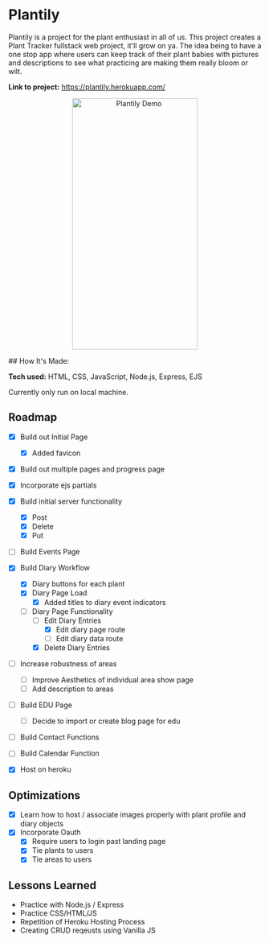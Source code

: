 # Plantily
Plantily is a project for the plant enthusiast in all of us. This project creates a Plant Tracker fullstack web project, it'll grow on ya. The idea being to have a one stop app where users can keep track of their plant babies with pictures and descriptions to see what practicing are making them really bloom or wilt. 

**Link to project:** https://plantily.herokuapp.com/

<p align="center">
<img align="center" src="/Media/plantilyintro.gif" alt="Plantily Demo" width="250" height="500" />
</p>
## How It's Made:

**Tech used:** HTML, CSS, JavaScript, Node.js, Express, EJS

Currently only run on local machine.

<!-- ROADMAP -->
## Roadmap

- [x] Build out Initial Page
    - [x] Added favicon
- [x] Build out multiple pages and progress page
- [x] Incorporate ejs partials
- [x] Build initial server functionality
    - [x] Post
    - [x] Delete
    - [x] Put
- [ ] Build Events Page
- [x] Build Diary Workflow
    - [x] Diary buttons for each plant
    - [x] Diary Page Load
        - [x] Added titles to diary event indicators
    - [ ] Diary Page Functionality
        - [ ] Edit Diary Entries
            - [x] Edit diary page route
            - [ ] Edit diary data route
        - [x] Delete Diary Entries
- [ ] Increase robustness of areas
    - [ ] Improve Aesthetics of individual area show page
    - [ ] Add description to areas
- [ ] Build EDU Page
    - [ ] Decide to import or create blog page for edu
- [ ] Build Contact Functions
- [ ] Build Calendar Function
- [x] Host on heroku


## Optimizations
- [x] Learn how to host / associate images properly with plant profile and diary objects
- [x] Incorporate Oauth
    - [x] Require users to login past landing page
    - [x] Tie plants to users
    - [x] Tie areas to users

## Lessons Learned
- Practice with Node.js / Express
- Practice CSS/HTML/JS
- Repetition of Heroku Hosting Process
- Creating CRUD reqeusts using Vanilla JS


